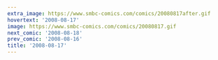 ```yaml
---
extra_image: https://www.smbc-comics.com/comics/20080817after.gif
hovertext: '2008-08-17'
image: https://www.smbc-comics.com/comics/20080817.gif
next_comic: '2008-08-18'
prev_comic: '2008-08-16'
title: '2008-08-17'
---
```


